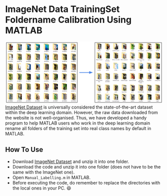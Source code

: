 # ImageNet Data TrainingSet Foldername Calibration Using MATLAB
![Model](before_vs_after.png)
[ImageNet Dataset](https://www.image-net.org/) is universally considered the state-of-the-art dataset within the deep learning domain. However, the raw data downloaded from the website is not well-organised. Thus, we have developed a handy program to help MATLAB users who work in the deep learning domain rename all folders of the training set into real class names by default in MATLAB.

<!-- ABOUT THE PROJECT -->
## How To Use
* Download [ImageNet Dataset](https://www.image-net.org/) and unzip it into one folder.
* Download the code and unzip it into one folder (does not have to be the same with the ImageNet one).
* Open `Manual_Labelling.m` in MATLAB.
* Before executing the code, do remember to replace the directories with the local ones in your PC. :smile:
